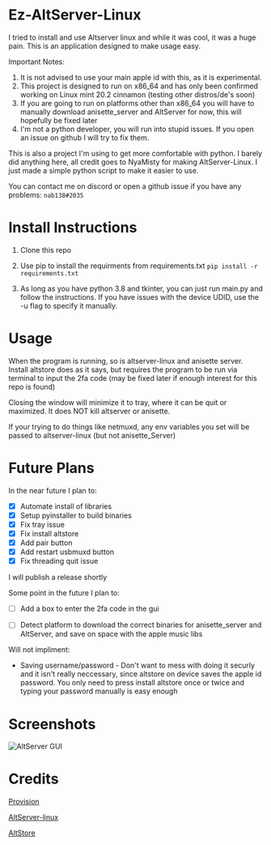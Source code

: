 # Ez-AltServer-Linux
I tried to install and use Altserver linux and while it was cool, it was a huge pain. This is an application designed to make usage easy.

Important Notes:
1. It is not advised to use your main apple id with this, as it is experimental.
2. This project is designed to run on x86_64 and has only been confirmed working on Linux mint 20.2 cinnamon (testing other distros/de's soon)
3. If you are going to run on platforms other than x86_64 you will have to manually download anisette_server and AltServer for now, this will hopefully be fixed later
4. I'm not a python developer, you will run into stupid issues. If you open an issue on github I will try to fix them.

This is also a project I'm using to get more comfortable with python. I barely did anything here, all credit goes to NyaMisty for making AltServer-Linux. I just made a simple python script to make it easier to use.

You can contact me on discord or open a github issue if you have any problems: `nab138#2035`
# Install Instructions
1. Clone this repo

2. Use pip to install the requirments from requirements.txt `pip install -r requirements.txt`

3. As long as you have python 3.8 and tkinter, you can just run main.py and follow the instructions. If you have issues with the device UDID, use the -u flag to specify it manually.

# Usage
When the program is running, so is altserver-linux and anisette server. Install altstore does as it says, but requires the program to be run via terminal to input the 2fa code (may be fixed later if enough interest for this repo is found)

Closing the window will minimize it to tray, where it can be quit or maximized. It does NOT kill altserver or anisette.

If your trying to do things like netmuxd, any env variables you set will be passed to altserver-linux (but not anisette_Server)
# Future Plans
In the near future I plan to:
- [x] Automate install of libraries
- [x] Setup pyinstaller to build binaries
- [x] Fix tray issue
- [x] Fix install altstore
- [x] Add pair button
- [x] Add restart usbmuxd button
- [x] Fix threading quit issue

I will publish a release shortly

Some point in the future I plan to:
- [ ] Add a box to enter the 2fa code in the gui
- [ ] Detect platform to download the correct binaries for anisette_server and AltServer, and save on space with the apple music libs


Will not impliment:
- Saving username/password - Don't want to mess with doing it securly and it isn't really neccessary, since altstore on device saves the apple id password. You only need to press install altstore once or twice and typing your password manually is easy enough

# Screenshots

![AltServer GUI](https://nab138.tixte.co/r/altserver.png)

# Credits

[Provision](https://github.com/Dadoum/Provision)

[AltServer-linux](https://github.com/NyaMisty/AltServer-Linux)

[AltStore](https://altstore.io/)